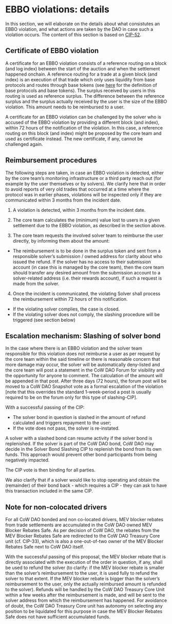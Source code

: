 # EBBO violations: details

In this section, we will elaborate on the details about what consistutes an EBBO violation, and what actions are taken by the DAO in case such a violation occurs. The content of this section is based on [CIP-52](https://snapshot.org/#/cow.eth/proposal/0x0f2f1fde68d85081a7d60f7ac99dafbdabdbf8c8cf55961f2609b3dff429a24a).


## Certificate of EBBO violation

A certificate for an EBBO violation consists of a reference routing on a block (and log index) between the start of the auction and when the settlement happened onchain. A reference routing for a trade at a given block (and index) is an execution of that trade which only uses liquidity from base protocols and routes through base tokens (see [here](/cow-protocol/reference/core/auctions/competition_rules.md#base_tokens) for the definition of base protocols and base tokens). The surplus received by users in this routing is used as reference surplus. The difference between the reference surplus and the surplus actually received by the user is the size of the EBBO violation. This amount needs to be reimbursed to a user.

A certificate for an EBBO violation can be challenged by the solver who is accused of the EBBO violation by providing a different block (and index), within 72 hours of the notification of the violation. In this case, a reference routing on this block (and index) might be proposed by the core team and used as certificate instead. The new certificate, if any, cannot be challenged again.

## Reimbursement procedures

The following steps are taken, in case an EBBO violation is detected, either by the core team’s monitoring infrastructure or a third party reach out (for example by the user themselves or by solvers). We clarify here that in order to avoid reports of very old trades that occurred at a time where the protocol was in earlier phases, violations will be inspected only if they are communicated within 3 months from the incident date.

1. A violation is detected, within 3 months from the incident date.

2. The core team calculates the (minimum) value lost to users in a given settlement due to the EBBO violation, as described in the section above.

3. The core team requests the involved solver team to reimburse the user directly, by informing them about the amount:
  - The reimbursement is to be done in the surplus token and sent from a responsible solver’s submission / owned address for clarity about who issued the refund. If the solver has no access to their submission account (in case this is managed by the core team), then the core team should transfer any desired amount from the submission account to a solver-related address (i.e. their rewards account), if such a request is made from the solver.

4. Once the incident is communicated, the violating Solver shall process the reimbursement within 72 hours of this notification.
  - If the violating solver complies, the case is closed.
  - If the violating solver does not comply, the slashing procedure will be triggered (see section below)

## Escalation mechanism: Slashing of solver bond

In the case where there is an EBBO violation and the solver team responsible for this violation does not reimburse a user as per request by the core team within the said timeline or there is reasonable concern that more damage may occur, the solver will be automatically deny-listed and the core team will post a statement in the CoW DAO Forum for visibility and the opportunity for anyone to comment. The calculation of the amount will be appended in that post. After three days (72 hours), the forum post will be moved to a CoW DAO Snapshot vote as a formal escalation of the violation [note that this overrides the standard 1-week-period a post is usually required to be on the forum only for this type of slashing-CIP].

With a successful passing of the CIP:
- The solver bond in question is slashed in the amount of refund calculated and triggers repayment to the user;
- If the vote does not pass, the solver is re-instated.

A solver with a slashed bond can resume activity if the solver bond is replenished. If the solver is part of the CoW DAO bond, CoW DAO may decide in the Solver Bond Slashing CIP to replenish the bond from its own funds. This approach would prevent other bond participants from being negatively impacted.

The CIP vote is then binding for all parties.

We also clarify that if a solver would like to stop operating and obtain the (remainder) of their bond back - which requires a CIP - they can ask to have this transaction included in the same CIP.

## Note for non-colocated drivers

For all CoW DAO bonded and non co-located drivers, MEV blocker rebates from trade settlements are accumulated in the CoW DAO owned MEV Blocker Rebates Safe. As per decision of CoW DAO, the rebates from the MEV Blocker Rebates Safe are redirected to the CoW DAO Treasury Core unit (cf. CIP-33), which is also a one-out-of-two owner of the MEV Blocker Rebates Safe next to CoW DAO itself.

With the successful passing of this proposal, the MEV blocker rebate that is directly associated with the execution of the order in question, if any, shall be used to refund the solver (to clarify: if the MEV blocker rebate is smaller than the solver’s reimbursement to the user, it is used fully to refund the solver to that extent. If the MEV blocker rebate is bigger than the solver’s reimbursement to the user, only the actually reimbursed amount is refunded to the solver). Refunds will be handled by the CoW DAO Treasury Core Unit within a few weeks after the reimbursement is made, and will be sent to the solver address from which the reimbursement has happened. For avoidance of doubt, the CoW DAO Treasury Core unit has autonomy on selecting any position to be liquidated for this purpose in case the MEV Blocker Rebates Safe does not have sufficient accumulated funds.